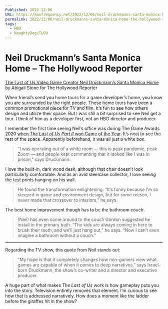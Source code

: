 ```yaml
---
Published: 2022-12-06
URL: https://maxfrequency.net/2022/12/06/neil-druckmanns-santa-monica-home-the-hollywood-reporter/
permalink: 2022/12/06/neil-druckmanns-santa-monica-home-the-hollywood-reporter/
tags:
  - HBO
  - NaughtyDog/TLOU
---
```

# Neil Druckmann’s Santa Monica Home – The Hollywood Reporter

[The Last of Us Video Game Creator Neil Druckmann’s Santa Monica Home](https://www.hollywoodreporter.com/lifestyle/real-estate/the-last-of-us-video-game-creator-neil-druckmann-santa-monica-home-1235271530/) by Abigail Stone for The Hollywood Reporter

When friend’s send you home tours for a game developer’s home, you know you are surrounded by the right people. These home tours have been a common promotional piece for TV and film. It’s fun to see how others design and utilize their space. But I was still a bit surprised to see Neil get a tour. I think of him as a developer first, not an HBO director and producer. 

I remember the first time seeing Neil’s office was during The Game Awards 2020 [when *The Last of Us Part II* won Game of the Year](https://youtube.com/watch?v=zWz6v-UAs8Q&t=11728). It’s neat to see the rest of the space. Apparently beforehand, it was all just a white box.

> “I was operating out of a white room — this is peak pandemic, peak Zoom — and people kept commenting that it looked like I was in prison,” says Druckmann.

I love the built-in, dark wood desk; although that chair doesn’t look particularly comfortable. And as an avid steelcase collector, I love seeing the test prints hanging on his wall.

> He found the transformation enlightening. “It’s funny because I’m so steeped in game and environment design, but for some reason, I never made that crossover to interiors,” he says.

The best home improvement though has to be the bathroom couch.

> (Neil) has even come around to the couch Gordon suggested he install in the primary bath. “The kids are always coming in here to brush their teeth, and we’ll just hang out,” he says. “Now I can’t even imagine a bathroom without a couch.”

---

Regarding the TV show, this quote from Neil stands out:

> “My hope is that it completely changes how non-gamers view what games are capable of when it comes to deep narratives,” says Israel-born Druckmann, the show’s co-writer and a director and executive producer.

A huge part of what makes *The Last of Us* work is how gameplay puts you into the story. Television entirely removes that element. I’m curious to see how that is addressed narratively. How does a moment like the ladder before the giraffes hit in the show? 